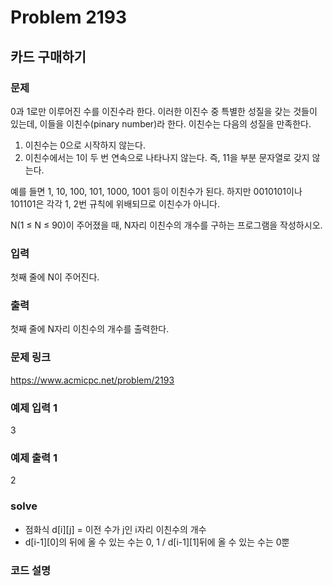 # Problem 2193

## 카드 구매하기

### 문제
0과 1로만 이루어진 수를 이진수라 한다. 이러한 이진수 중 특별한 성질을 갖는 것들이 있는데, 이들을 이친수(pinary number)라 한다. 이친수는 다음의 성질을 만족한다.

1. 이친수는 0으로 시작하지 않는다.
2. 이친수에서는 1이 두 번 연속으로 나타나지 않는다. 즉, 11을 부분 문자열로 갖지 않는다.

예를 들면 1, 10, 100, 101, 1000, 1001 등이 이친수가 된다. 하지만 0010101이나 101101은 각각 1, 2번 규칙에 위배되므로 이친수가 아니다.

N(1 ≤ N ≤ 90)이 주어졌을 때, N자리 이친수의 개수를 구하는 프로그램을 작성하시오.

### 입력
첫째 줄에 N이 주어진다.

### 출력
첫째 줄에 N자리 이친수의 개수를 출력한다.

### 문제 링크
<https://www.acmicpc.net/problem/2193>

### 예제 입력 1
3

### 예제 출력 1
2

### solve
- 점화식 d[i][j] = 이전 수가 j인 i자리 이친수의 개수
- d[i-1][0]의 뒤에 올 수 있는 수는 0, 1 /  d[i-1][1]뒤에 올 수 있는 수는 0뿐

### 코드 설명
```C++



```
